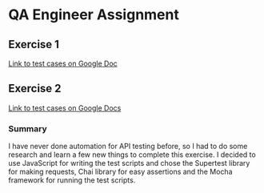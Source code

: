 # QA Engineer Assignment

## Exercise 1
[Link to test cases on Google Doc](https://docs.google.com/spreadsheets/d/1500qmNgRwmF4AayPBkuzGvvT5j3WWExa759CLlv-oQM/edit#gid=0&range=A1)

## Exercise 2
[Link to test cases on Google Docs](https://docs.google.com/spreadsheets/d/1500qmNgRwmF4AayPBkuzGvvT5j3WWExa759CLlv-oQM/edit#gid=1939356102&range=A1)

### Summary
I have never done automation for API testing before, so I had to do some research and learn a few new things to complete this exercise. 
I decided to use JavaScript for writing the test scripts and chose the Supertest library for making requests, Chai library for easy assertions and the Mocha framework for running the test scripts.


